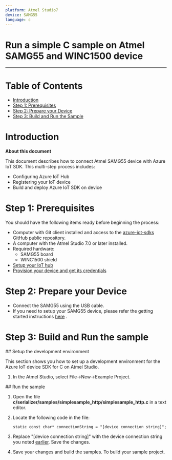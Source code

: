 ```yaml
---
platform: Atmel Studio7
device: SAMG55
language: c
---
```


Run a simple C sample on Atmel SAMG55 and WINC1500 device
===
---

# Table of Contents

-   [Introduction](#Introduction)
-   [Step 1: Prerequisites](#Step-1-Prerequisites)
-   [Step 2: Prepare your Device](#Step-2-PrepareDevice)
-   [Step 3: Build and Run the Sample](#Step-3-Build)

<a name="Introduction"></a>
# Introduction

**About this document**

This document describes how to connect Atmel SAMG55 device with Azure IoT SDK. This multi-step process includes:
-   Configuring Azure IoT Hub
-   Registering your IoT device
-   Build and deploy Azure IoT SDK on device

<a name="Step-1-Prerequisites"></a>
# Step 1: Prerequisites

You should have the following items ready before beginning the process:

-   Computer with Git client installed and access to the
    [azure-iot-sdks](https://github.com/Azure/azure-iot-sdks) GitHub public repository.
-   A computer with the Atmel Studio 7.0 or later installed.
-   Required hardware:
    - SAMG55 board
    - WINC1500 shield
-   [Setup your IoT hub][lnk-setup-iot-hub]
-   [Provision your device and get its credentials][lnk-manage-iot-hub]

<a name="Step-2-PrepareDevice"></a>
# Step 2: Prepare your Device

-  Connect the SAMG55 using the USB cable.
-  If you need to setup your SAMG55 device, please refer the getting started instructions [here](<http://www.atmel.com/tools/ATSAMG55-XPRO.aspx?tab=documents>) .

<a name="Step-3-Build"></a>
# Step 3: Build and Run the sample

<a name="setup"/>
## Setup the development environment

This section shows you how to set up a development environment for the Azure IoT device SDK for C on Atmel Studio.

1. In the Atmel Studio, select File->New->Example Project.

<a name="buildrunapp"/>
## Run the sample

1. Open the file **c/serializer/samples/simplesample_http/simplesample_http.c** in a text editor.

2. Locate the following code in the file:
    ```
   static const char* connectionString = "[device connection string]";
    ```
3. Replace "[device connection string]" with the device connection string you noted [earlier](#Step-1-Prerequisites). Save the changes.

5. Save your changes and build the samples. To build your sample project.

[lnk-setup-iot-hub]: ../setup_iothub.md
[lnk-manage-iot-hub]: ../manage_iot_hub.md
